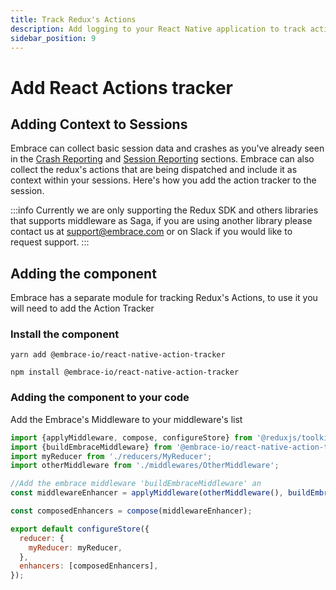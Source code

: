 ```yaml
---
title: Track Redux's Actions
description: Add logging to your React Native application to track actions dispatched using the Embrace SDK
sidebar_position: 9
---
```


# Add React Actions tracker

## Adding Context to Sessions

Embrace can collect basic session data and crashes as you've already seen in the [Crash Reporting](/react-native/integration/crash-reporting) and [Session Reporting](/react-native/integration/session-reporting) sections.
Embrace can also collect the redux's actions that are being dispatched and include it as context within your sessions.
Here's how you add the action tracker to the session.

:::info
Currently we are only supporting the Redux SDK and others libraries that supports middleware as Saga, if you are using another library please contact us at [support@embrace.com](support@embrace.com) or on Slack if you would like to request support.
:::

## Adding the component

Embrace has a separate module for tracking Redux's Actions, to use it you will need to add the Action Tracker

### Install the component

```shell-session
yarn add @embrace-io/react-native-action-tracker
```

```shell-session
npm install @embrace-io/react-native-action-tracker
```

### Adding the component to your code

Add the Embrace's Middleware to your middleware's list

```javascript
import {applyMiddleware, compose, configureStore} from '@reduxjs/toolkit';
import {buildEmbraceMiddleware} from '@embrace-io/react-native-action-tracker';
import myReducer from './reducers/MyReducer';
import otherMiddleware from './middlewares/OtherMiddleware';

//Add the embrace middleware 'buildEmbraceMiddleware' an
const middlewareEnhancer = applyMiddleware(otherMiddleware(), buildEmbraceMiddleware());

const composedEnhancers = compose(middlewareEnhancer);

export default configureStore({
  reducer: {
    myReducer: myReducer,
  },
  enhancers: [composedEnhancers],
});
```
